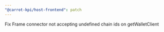 ```yaml
---
"@carrot-kpi/host-frontend": patch
---
```


Fix Frame connector not accepting undefined chain ids on getWalletClient
